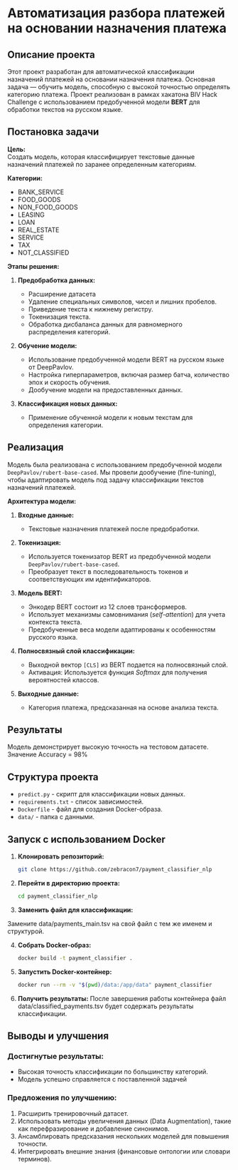 
# Автоматизация разбора платежей на основании назначения платежа

## Описание проекта

Этот проект разработан для автоматической классификации назначений платежей на основании назначения платежа. Основная задача — обучить модель, способную с высокой точностью определять категорию платежа. Проект реализован в рамках хакатона BIV Hack Challenge с использованием предобученной модели **BERT** для обработки текстов на русском языке.

## Постановка задачи

**Цель:**  
Создать модель, которая классифицирует текстовые данные назначений платежей по заранее определенным категориям. 

**Категории:**  
- BANK_SERVICE
- FOOD_GOODS
- NON_FOOD_GOODS
- LEASING
- LOAN
- REAL_ESTATE
- SERVICE
- TAX
- NOT_CLASSIFIED

**Этапы решения:**
1. **Предобработка данных:**
   - Расширение датасета
   - Удаление специальных символов, чисел и лишних пробелов.
   - Приведение текста к нижнему регистру.
   - Токенизация текста.
   - Обработка дисбаланса данных для равномерного распределения категорий.
   
2. **Обучение модели:**
   - Использование предобученной модели BERT на русском языке от DeepPavlov.
   - Настройка гиперпараметров, включая размер батча, количество эпох и скорость обучения.
   - Дообучение модели на предоставленных данных.

3. **Классификация новых данных:**
   - Применение обученной модели к новым текстам для определения категории.

## Реализация

Модель была реализована с использованием предобученной модели `DeepPavlov/rubert-base-cased`. Мы провели дообучение (fine-tuning), чтобы адаптировать модель под задачу классификации текстов назначений платежей. 

**Архитектура модели:**
1. **Входные данные:**
   - Текстовые назначения платежей после предобработки.

2. **Токенизация:**
   - Используется токенизатор BERT из предобученной модели `DeepPavlov/rubert-base-cased`.
   - Преобразует текст в последовательность токенов и соответствующих им идентификаторов.

3. **Модель BERT:**
   - Энкодер BERT состоит из 12 слоев трансформеров.
   - Использует механизмы самовнимания (*self-attention*) для учета контекста текста.
   - Предобученные веса модели адаптированы к особенностям русского языка.

4. **Полносвязный слой классификации:**
   - Выходной вектор `[CLS]` из BERT подается на полносвязный слой.
   - Активация: Используется функция *Softmax* для получения вероятностей классов.

5. **Выходные данные:**
   - Категория платежа, предсказанная на основе анализа текста.

## Результаты
Модель демонстрирует высокую точность на тестовом датасете. Значение Accuracy = 98%

## Структура проекта

- `predict.py` - скрипт для классификации новых данных.
- `requirements.txt` - список зависимостей.
- `Dockerfile` - файл для создания Docker-образа.
- `data/` - папка с данными.

## Запуск с использованием Docker

1. **Клонировать репозиторий:**

   ```bash
   git clone https://github.com/zebracon7/payment_classifier_nlp
2. **Перейти в директорию проекта:**

    ```bash
    cd payment_classifier_nlp
3. **Заменить файл для классификации:**

Замените data/payments_main.tsv на свой файл с тем же именем и структурой.

4. **Собрать Docker-образ:**

    ```bash
    docker build -t payment_classifier .
5. **Запустить Docker-контейнер:**

    ```bash
    docker run --rm -v "$(pwd)/data:/app/data" payment_classifier
6. **Получить результаты:**
После завершения работы контейнера файл data/classified_payments.tsv будет содержать результаты классификации.

## Выводы и улучшения

### Достигнутые результаты:
- Высокая точность классификации по большинству категорий.
- Модель успешно справляется с поставленной задачей

### Предложения по улучшению:
1. Расширить тренировочный датасет.
2. Использовать методы увеличения данных (Data Augmentation), такие как перефразирование и добавление синонимов.
3. Ансамблировать предсказания нескольких моделей для повышения точности.
4. Интегрировать внешние знания (финансовые онтологии или словари терминов).